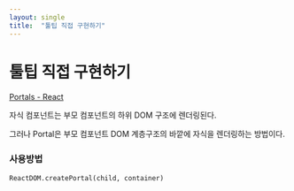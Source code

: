 ```yaml
---
layout: single
title:  "툴팁 직접 구현하기"
---
```


# 툴팁 직접 구현하기

[Portals - React](https://ko.reactjs.org/docs/portals.html)

자식 컴포넌트는 부모 컴포넌트의 하위 DOM 구조에 렌더링된다.

그러나 Portal은 부모 컴포넌트 DOM 계층구조의 바깥에 자식을 렌더링하는 방법이다.

### **사용방법**

```tsx
ReactDOM.createPortal(child, container)
```
